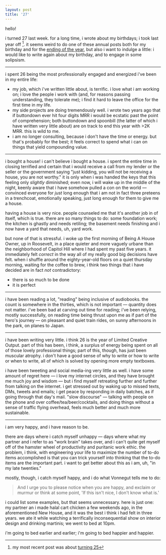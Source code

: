 ```yaml
---
layout: post
title: '27'
---
```

hello!

i turned 27 last week.  for a long time, i wrote about my birthdays; i took last year off [^1]. it seems weird to do one of these annual posts both for my birthday and for the [ending of the year](https://jmduke.com/2018/12/31/2018), but also i want to indulge a little: i would like to write again about my birthday, and to engage in some solipsism. 

---

i spent 26 being the most professionally engaged and energized i've been in my entire life: 

- my job, which i've written little about, is terrific.  i love what i am working on; i love the people i work with (and, for reasons passing understanding, they tolerate me); i find it hard to leave the office for the first time in my life.
- my side projects are doing tremendously well.  i wrote two years ago that if buttondown ever hit four digits MRR i would be ecstatic past the point of comprehension; both buttondown and spoonbill (the latter of which i have written very little about) are on track to end this year with >2K MRR. this is wild to me.
- i am no longer consulting, because i don't have the time or energy.  but that's probably for the best; it feels correct to spend what i can on things that yield compounding value.

---

i bought a house! i can't believe i bought a house.  i spent the entire time in closing terrified and certain that i would receive a call from my lender or the seller or the government saying "just kidding, you will not be receiving a house, you are not worthy." it is only when i was handed the keys that this feeling only _slightly_ diminished; even now, i will wake up in the middle of the night, keenly aware that i have somehow pulled a con on the world — convinced everyone for _just_ long enough that i am not in fact three preteens in a trenchcoat, emotionally speaking, just long enough for them to give me a house.

having a house is very nice. people counseled me that it's another job in of itself, which is true.  there are so many things to do: some foundation work; the kitchen is ghastly and needs retiling; the basement needs finishing and i now have a yard that needs, uh, yard work.  

but none of that is stressful.  i woke up the first morning of Being A House Owner, up in Roosevelt, in a place quieter and more vaguely urbane than the neighborhood of Capitol Hill where I had spent my past five years.  it immediately felt _correct_ in the way all of my really good big decisions have felt.  when i shuffle around the eighty-year-old floors on a quiet thursday morning, waiting for the coffee to brew, i think two things that i have decided are in fact _not_ contradictory:

- there is so much to be done
- it is perfect

---

i have been reading a lot, "reading" being inclusive of audiobooks.  the count is somewhere in the thirties, which is not important — quantity does not matter.  i've been bad at carving out time for reading; i've been relying, mostly successfully, on reading time being thrust upon me as if part of the hero's journey — on pleasant and quiet train rides, on sunny afternoons in the park, on planes to Japan.

---

i have been writing very little.  i think 26 is the year of Limited Creative Output.  part of this has been, i think, a surplus of energy being spent on all of those lovely professional things; part of this, though, has just been muscular atrophy.  i don't have a good sense of why to write or how to write or when to write, all of which is solved by opening more empty textboxes.

i have been tweeting and social media-ing very little as well.  i have some amount of regret here — i love my internet circles, and they have brought me much joy and wisdom — but i find myself retreating further and further from talking on the internet. i get stressed out by waking up to missed texts, DMs, tweets and emails; i get peace by responding in daily batches, as if going through that day's mail.  "slow discourse" — talking with people on the phone and over coffee/tea/beer/cocktails, and doing things without a sense of traffic flying overhead, feels much better and much more sustainable.

---

i am very happy, and i have reason to be. 

there are days where i catch myself unhappy — days where what my partner and i refer to as "work brain" takes over, and i can't quite get myself off of the hamster wheel of productivity and puritanic work ethic.  the problem, i think, with engineering your life to maximize the number of to-do items accomplished is that you can trick yourself into thinking that the to-do items are the important part.  i want to get better about this as i am, uh, "in my late twenties."

mostly, though, i catch myself happy, and i do what Vonnegut tells me to do:

> And I urge you to please notice when you are happy, and exclaim or murmur or think at some point, 'If this isn't nice, I don't know what is.'

i could list some examples, but that seems unnecessary.  here is just one: my partner an i made halal cart chicken a few weekends ago, in the aforementioned New House, and it was the best i think i had felt in three years.  we ate it while watching a terrifically inconsequential show on interior design and drinking martinis; we went to bed at 10pm.

i'm going to bed earlier and earlier; i'm going to bed happier and happier.

[^1]: my most recent post was about [turning 25](https://jmduke.com/2017/09/03/turning-25)
